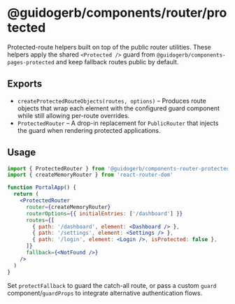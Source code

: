 # @guidogerb/components/router/protected

Protected-route helpers built on top of the public router utilities. These
helpers apply the shared `<Protected />` guard from
`@guidogerb/components-pages-protected` and keep fallback routes public by
default.

## Exports

- `createProtectedRouteObjects(routes, options)` – Produces route objects that
  wrap each element with the configured guard component while still allowing
  per-route overrides.
- `ProtectedRouter` – A drop-in replacement for `PublicRouter` that injects the
  guard when rendering protected applications.

## Usage

```jsx
import { ProtectedRouter } from '@guidogerb/components-router-protected'
import { createMemoryRouter } from 'react-router-dom'

function PortalApp() {
  return (
    <ProtectedRouter
      router={createMemoryRouter}
      routerOptions={{ initialEntries: ['/dashboard'] }}
      routes={[
        { path: '/dashboard', element: <Dashboard /> },
        { path: '/settings', element: <Settings /> },
        { path: '/login', element: <Login />, isProtected: false },
      ]}
      fallback={<NotFound />}
    />
  )
}
```

Set `protectFallback` to guard the catch-all route, or pass a custom `guard`
component/`guardProps` to integrate alternative authentication flows.
